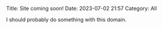 Title: Site coming soon!
Date: 2023-07-02 21:57
Category: All

I should probably do something with this domain.
